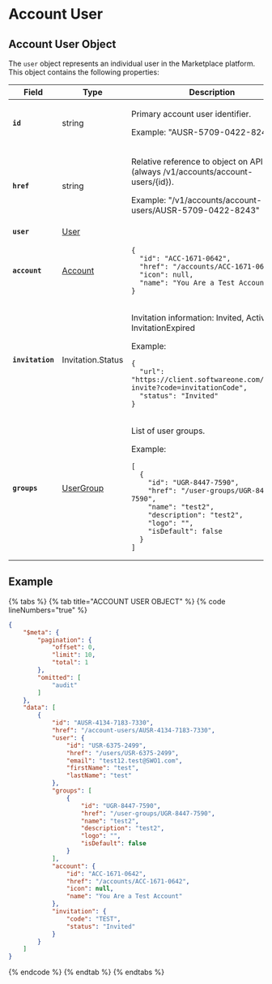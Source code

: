 # Account User

## Account User Object

The `user` object represents an individual user in the Marketplace platform. This object contains the following properties:&#x20;

<table data-full-width="false"><thead><tr><th>Field</th><th>Type</th><th>Description</th></tr></thead><tbody><tr><td><strong><code>id</code></strong></td><td>string</td><td><p>Primary account user identifier. </p><p></p><p>Example: "AUSR-5709-0422-8243"</p></td></tr><tr><td><strong><code>href</code></strong></td><td>string</td><td><p>Relative reference to object on API (always /v1/accounts/account-users/{id}). </p><p></p><p>Example: "/v1/accounts/account-users/AUSR-5709-0422-8243"</p></td></tr><tr><td><strong><code>user</code></strong></td><td><a href="../users/#user-object">User</a></td><td></td></tr><tr><td><strong><code>account</code></strong></td><td><a href="../account/#account-object">Account</a></td><td><pre class="language-json" data-line-numbers><code class="lang-json">{
  "id": "ACC-1671-0642",
  "href": "/accounts/ACC-1671-0642",
  "icon": null,
  "name": "You Are a Test Account"
}
</code></pre></td></tr><tr><td><strong><code>invitation</code></strong></td><td>Invitation.Status</td><td><p>Invitation information: Invited, Active, InvitationExpired </p><p></p><p>Example:</p><pre class="language-json" data-line-numbers><code class="lang-json">{
  "url": "https://client.softwareone.com/accept-invite?code=invitationCode",
  "status": "Invited"
}
</code></pre></td></tr><tr><td><strong><code>groups</code></strong></td><td><a href="../user-groups/#group-object">UserGroup</a></td><td><p>List of user groups. </p><p></p><p>Example: </p><pre class="language-json" data-line-numbers><code class="lang-json">[
  {
    "id": "UGR-8447-7590",
    "href": "/user-groups/UGR-8447-7590",
    "name": "test2",
    "description": "test2",
    "logo": "",
    "isDefault": false
  }
]
</code></pre></td></tr></tbody></table>

## Example

{% tabs %}
{% tab title="ACCOUNT USER OBJECT" %}
{% code lineNumbers="true" %}
```json
{
    "$meta": {
        "pagination": {
            "offset": 0,
            "limit": 10,
            "total": 1
        },
        "omitted": [
            "audit"
        ]
    },
    "data": [
        {
            "id": "AUSR-4134-7183-7330",
            "href": "/account-users/AUSR-4134-7183-7330",
            "user": {
                "id": "USR-6375-2499",
                "href": "/users/USR-6375-2499",
                "email": "test12.test@SWO1.com",
                "firstName": "test",
                "lastName": "test"
            },
            "groups": [
                {
                    "id": "UGR-8447-7590",
                    "href": "/user-groups/UGR-8447-7590",
                    "name": "test2",
                    "description": "test2",
                    "logo": "",
                    "isDefault": false
                }
            ],
            "account": {
                "id": "ACC-1671-0642",
                "href": "/accounts/ACC-1671-0642",
                "icon": null,
                "name": "You Are a Test Account"
            },
            "invitation": {
                "code": "TEST",
                "status": "Invited"
            }
        }
    ]
}
```
{% endcode %}
{% endtab %}
{% endtabs %}
